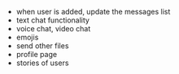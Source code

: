 <!-- - send socket event for decline friend req -->

<!-- - unfriend -->

- when user is added, update the messages list
- text chat functionality
- voice chat, video chat
- emojis
- send other files
- profile page
- stories of users
